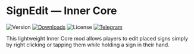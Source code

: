 # SignEdit — Inner Core

![Version](https://img.shields.io/badge/dynamic/json?label=version&query=version&url=https%3A%2F%2Fraw.githubusercontent.com%2Fnernar%2Fsignedit%2Fmaster%2Fmod.info&color=D19121&logoColor=white&logo=gitlfs&style=flat-square)
[![Downloads](https://img.shields.io/badge/dynamic/json?label=downloads&query=downloads&url=https%3A%2F%2Ficmods.mineprogramming.org%2Fapi%2Fdescription%3Fid%3D857&color=2727E3&logoColor=white&logo=opsgenie&style=flat-square)](https://icmods.mineprogramming.org/mod?id=857)
![License](https://img.shields.io/github/license/nernar/signedit?color=D22128&logoColor=white&logo=apache&style=flat-square)
[![Telegram](https://img.shields.io/badge/channel-gray?logo=telegram&style=flat-square)](https://t.me/ntInsideChat)

This lightweight Inner Core mod allows players to edit placed signs simply by right clicking or tapping them while holding a sign in their hand.
